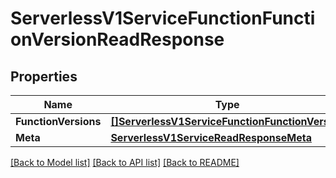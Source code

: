 # ServerlessV1ServiceFunctionFunctionVersionReadResponse

## Properties

Name | Type | Description | Notes
------------ | ------------- | ------------- | -------------
**FunctionVersions** | [**[]ServerlessV1ServiceFunctionFunctionVersion**](serverless.v1.service.function.function_version.md) |  | [optional] 
**Meta** | [**ServerlessV1ServiceReadResponseMeta**](serverless_v1_serviceReadResponse_meta.md) |  | [optional] 

[[Back to Model list]](../README.md#documentation-for-models) [[Back to API list]](../README.md#documentation-for-api-endpoints) [[Back to README]](../README.md)


